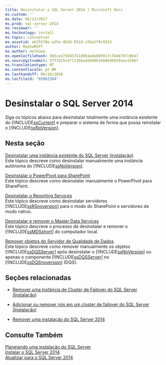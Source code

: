 ```yaml
---
title: Desinstalar o SQL Server 2014 | Microsoft Docs
ms.custom: ''
ms.date: 06/13/2017
ms.prod: sql-server-2014
ms.reviewer: ''
ms.technology: install
ms.topic: conceptual
ms.assetid: e6255f8e-a25e-4b3d-9310-c5da2f9c9333
author: MashaMSFT
ms.author: mathoma
ms.openlocfilehash: 365ce473045741d9b4ada003917c7bd4797c0b47
ms.sourcegitcommit: 57f1d15c67113bbadd40861b886d6929aacd3467
ms.translationtype: MT
ms.contentlocale: pt-BR
ms.lasthandoff: 06/18/2020
ms.locfileid: "85062394"
---
```

# <a name="uninstall-sql-server-2014"></a>Desinstalar o SQL Server 2014
  Siga os tópicos abaixo para desinstalar totalmente uma instância existente do [!INCLUDE[ssCurrent](../../includes/sscurrent-md.md)] e preparar o sistema de forma que possa reinstalar o [!INCLUDE[ssNoVersion](../../includes/ssnoversion-md.md)].  
  
## <a name="in-this-section"></a>Nesta seção  
 [Desinstalar uma instância existente do SQL Server &#40;instalação&#41;](uninstall-an-existing-instance-of-sql-server-setup.md)  
 Este tópico descreve como desinstalar manualmente uma instância autônoma do [!INCLUDE[ssNoVersion](../../includes/ssnoversion-md.md)].  
  
 [Desinstalar o PowerPivot para SharePoint](uninstall-power-pivot-for-sharepoint.md)  
 Este tópico descreve como desinstalar manualmente o PowerPivot para SharePoint.  
  
 [Desinstalar o Reporting Services](uninstall-reporting-services.md)  
 Este tópico descreve como desinstalar servidores [!INCLUDE[ssRSnoversion](../../includes/ssrsnoversion-md.md)] para o modo do SharePoint e servidores de modo nativo.  
  
 [Desinstalar e remover o Master Data Services](uninstall-and-remove-master-data-services.md)  
 Este tópico descreve o processo de desinstalar e remover o [!INCLUDE[ssMDSshort](../../includes/ssmdsshort-md.md)] do computador local.  
  
 [Remover objetos do Servidor de Qualidade de Dados](remove-data-quality-server-objects.md)  
 Este tópico descreve como remover manualmente os objetos [!INCLUDE[ssDQSServer](../../includes/ssdqsserver-md.md)] após desinstalar o [!INCLUDE[ssNoVersion](../../includes/ssnoversion-md.md)] ou apenas o componente [!INCLUDE[ssDQSServer](../../includes/ssdqsserver-md.md)] no [!INCLUDE[ssDQSnoversion](../../includes/ssdqsnoversion-md.md)] (DQS).  
  
## <a name="related-sections"></a>Seções relacionadas  
  
-   [Remover uma Instância de Cluster de Failover do SQL Server &#40;Instalação&#41;](../failover-clusters/install/remove-a-sql-server-failover-cluster-instance-setup.md)  
  
-   [Adicionar ou remover nós em um cluster de failover do SQL Server &#40;Instalação&#41;](../failover-clusters/install/add-or-remove-nodes-in-a-sql-server-failover-cluster-setup.md)  
  
-   [Remover uma instalação do SQL Server 2014](../../database-engine/install-windows/repair-a-failed-sql-server-installation.md)  
  
## <a name="see-also"></a>Consulte Também  
 [Planejando uma instalação do SQL Server](planning-a-sql-server-installation.md)   
 [Instalar o SQL Server 2014](../../database-engine/install-windows/install-sql-server.md)   
 [Atualizar para o SQL Server 2014](../../database-engine/install-windows/upgrade-sql-server.md)  
  
  
